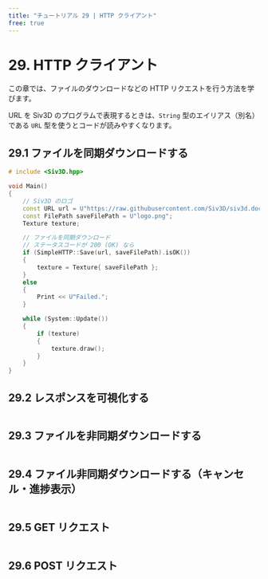 ```yaml
---
title: "チュートリアル 29 | HTTP クライアント"
free: true
---
```


# 29. HTTP クライアント
この章では、ファイルのダウンロードなどの HTTP リクエストを行う方法を学びます。

URL を Siv3D のプログラムで表現するときは、`String` 型のエイリアス（別名）である `URL` 型を使うとコードが読みやすくなります。


## 29.1 ファイルを同期ダウンロードする

```cpp
# include <Siv3D.hpp>

void Main()
{
	// Siv3D のロゴ
	const URL url = U"https://raw.githubusercontent.com/Siv3D/siv3d.docs.images/master/logo/logo.png";
	const FilePath saveFilePath = U"logo.png";
	Texture texture;

	// ファイルを同期ダウンロード
	// ステータスコードが 200 (OK) なら
	if (SimpleHTTP::Save(url, saveFilePath).isOK())
	{
		texture = Texture{ saveFilePath };
	}
	else
	{
		Print << U"Failed.";
	}

	while (System::Update())
	{
		if (texture)
		{
			texture.draw();
		}
	}
}
```


## 29.2 レスポンスを可視化する

```cpp

```


## 29.3 ファイルを非同期ダウンロードする

```cpp

```


## 29.4 ファイル非同期ダウンロードする（キャンセル・進捗表示）

```cpp

```


## 29.5 GET リクエスト

```cpp

```


## 29.6 POST リクエスト

```cpp

```

